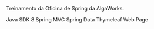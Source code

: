 Treinamento da Oficina de Spring da AlgaWorks.

Java SDK 8
Spring MVC
Spring Data
Thymeleaf Web Page
 
